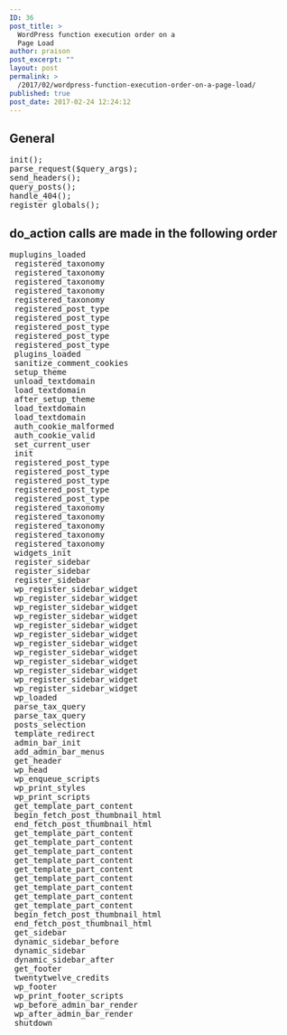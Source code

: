 ```yaml
---
ID: 36
post_title: >
  WordPress function execution order on a
  Page Load
author: praison
post_excerpt: ""
layout: post
permalink: >
  /2017/02/wordpress-function-execution-order-on-a-page-load/
published: true
post_date: 2017-02-24 12:24:12
---
```

<h2>General</h2>
<pre>init();
parse_request($query_args);
send_headers();
query_posts();
handle_404();
register_globals();</pre>
<h2>do_action calls are made in the following order</h2>
<pre>muplugins_loaded
 registered_taxonomy
 registered_taxonomy
 registered_taxonomy
 registered_taxonomy
 registered_taxonomy
 registered_post_type
 registered_post_type
 registered_post_type
 registered_post_type
 registered_post_type
 plugins_loaded
 sanitize_comment_cookies
 setup_theme
 unload_textdomain
 load_textdomain
 after_setup_theme
 load_textdomain
 load_textdomain
 auth_cookie_malformed
 auth_cookie_valid
 set_current_user
 init
 registered_post_type
 registered_post_type
 registered_post_type
 registered_post_type
 registered_post_type
 registered_taxonomy
 registered_taxonomy
 registered_taxonomy
 registered_taxonomy
 registered_taxonomy
 widgets_init
 register_sidebar
 register_sidebar
 register_sidebar
 wp_register_sidebar_widget
 wp_register_sidebar_widget
 wp_register_sidebar_widget
 wp_register_sidebar_widget
 wp_register_sidebar_widget
 wp_register_sidebar_widget
 wp_register_sidebar_widget
 wp_register_sidebar_widget
 wp_register_sidebar_widget
 wp_register_sidebar_widget
 wp_register_sidebar_widget
 wp_register_sidebar_widget
 wp_loaded
 parse_tax_query
 parse_tax_query
 posts_selection
 template_redirect
 admin_bar_init
 add_admin_bar_menus
 get_header
 wp_head
 wp_enqueue_scripts
 wp_print_styles
 wp_print_scripts
 get_template_part_content
 begin_fetch_post_thumbnail_html
 end_fetch_post_thumbnail_html
 get_template_part_content
 get_template_part_content
 get_template_part_content
 get_template_part_content
 get_template_part_content
 get_template_part_content
 get_template_part_content
 get_template_part_content
 get_template_part_content
 begin_fetch_post_thumbnail_html
 end_fetch_post_thumbnail_html
 get_sidebar
 dynamic_sidebar_before
 dynamic_sidebar
 dynamic_sidebar_after
 get_footer
 twentytwelve_credits
 wp_footer
 wp_print_footer_scripts
 wp_before_admin_bar_render
 wp_after_admin_bar_render
 shutdown</pre>
&nbsp;